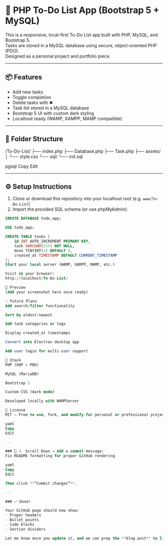 # 📝 PHP To-Do List App (Bootstrap 5 + MySQL)

This is a responsive, local-first To-Do List app built with PHP, MySQL, and Bootstrap 5.  
Tasks are stored in a MySQL database using secure, object-oriented PHP (PDO).  
Designed as a personal project and portfolio piece.

---

## 📦 Features

- Add new tasks  
- Toggle completion  
- Delete tasks with ✖  
- Task list stored in a MySQL database  
- Bootstrap 5 UI with custom dark styling  
- Localhost ready (WAMP, XAMPP, MAMP compatible)

---

## 🧱 Folder Structure

/To-Do-List/ ├── index.php ├── Database.php ├── Task.php ├── assets/ │ └── style.css └── sql/ └── init.sql

pgsql
Copy
Edit

---

## ⚙️ Setup Instructions

1. Clone or download this repository into your localhost root (e.g. `www/To-Do-List`)
2. Import the provided SQL schema (or use phpMyAdmin):

```sql
CREATE DATABASE todo_app;

USE todo_app;

CREATE TABLE tasks (
    id INT AUTO_INCREMENT PRIMARY KEY,
    task VARCHAR(255) NOT NULL,
    done TINYINT(1) DEFAULT 0,
    created_at TIMESTAMP DEFAULT CURRENT_TIMESTAMP
);
Start your local server (WAMP, XAMPP, MAMP, etc.)

Visit in your browser:
http://localhost/To-Do-List/

📸 Preview
(Add your screenshot here once ready)

💡 Future Plans
Add search/filter functionality

Sort by oldest/newest

Add task categories or tags

Display created_at timestamps

Convert into Electron desktop app

Add user login for multi-user support

🧠 Stack
PHP (OOP + PDO)

MySQL (MariaDB)

Bootstrap 5

Custom CSS (dark mode)

Developed locally with WAMPServer

📃 License
MIT — Free to use, fork, and modify for personal or professional projects.

yaml
Copy
Edit

---

### 🔹 4. Scroll Down → Add a commit message:
Fix README formatting for proper GitHub rendering

yaml
Copy
Edit

Then click **“Commit changes”**.

---

### ✅ Done!

Your GitHub page should now show:
- Proper headers
- Bullet points
- Code blocks
- Section dividers

Let me know once you update it, and we can prep the **blog post** to link your rep
